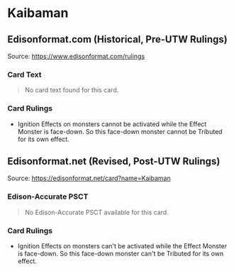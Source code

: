 # Kaibaman

## Edisonformat.com (Historical, Pre-UTW Rulings)

Source: https://www.edisonformat.com/rulings

### Card Text

> No card text found for this card.

### Card Rulings

*   Ignition Effects on monsters cannot be activated while the Effect Monster is face-down. So this face-down monster cannot be Tributed for its own effect.

## Edisonformat.net (Revised, Post-UTW Rulings)

Source: https://edisonformat.net/card?name=Kaibaman

### Edison-Accurate PSCT

> No Edison-Accurate PSCT available for this card.

### Card Rulings

*   Ignition Effects on monsters can't be activated while the Effect Monster is face-down. So this face-down monster can't be Tributed for its own effect.
            